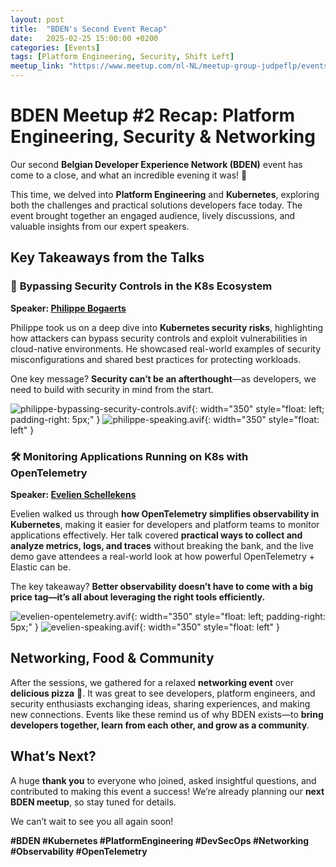 ```yaml
---
layout: post
title:  "BDEN's Second Event Recap"
date:   2025-02-25 15:00:00 +0200
categories: [Events]
tags: [Platform Engineering, Security, Shift Left]
meetup_link: "https://www.meetup.com/nl-NL/meetup-group-judpeflp/events/305898555/"
---
```


# **BDEN Meetup #2 Recap: Platform Engineering, Security & Networking**

Our second **Belgian Developer Experience Network (BDEN)** event has come to a close, and what an incredible evening it was! 🚀

This time, we delved into **Platform Engineering** and **Kubernetes**, exploring both the challenges and practical solutions developers face today. The event brought together an engaged audience, lively discussions, and valuable insights from our expert speakers.

## **Key Takeaways from the Talks**

### 🔐 **Bypassing Security Controls in the K8s Ecosystem**
**Speaker: [Philippe Bogaerts](https://www.linkedin.com/in/philippebogaerts/)**

Philippe took us on a deep dive into **Kubernetes security risks**, highlighting how attackers can bypass security controls and exploit vulnerabilities in cloud-native environments. He showcased real-world examples of security misconfigurations and shared best practices for protecting workloads.

One key message? **Security can’t be an afterthought**—as developers, we need to build with security in mind from the start.

![philippe-bypassing-security-controls.avif](/assets/2025-02-25/philippe-bypassing-security-controls.avif){: width="350" style="float: left; padding-right: 5px;" }
![philippe-speaking.avif](/assets/2025-02-25/philippe-speaking.avif){: width="350" style="float: left" }
<br>

### 🛠️ **Monitoring Applications Running on K8s with OpenTelemetry**
**Speaker: [Evelien Schellekens](https://www.linkedin.com/in/evelien-schellekens/)**

Evelien walked us through **how OpenTelemetry simplifies observability in Kubernetes**, making it easier for developers and platform teams to monitor applications effectively. Her talk covered **practical ways to collect and analyze metrics, logs, and traces** without breaking the bank, and the live demo gave attendees a real-world look at how powerful OpenTelemetry + Elastic can be.

The key takeaway? **Better observability doesn’t have to come with a big price tag—it’s all about leveraging the right tools efficiently.**

![evelien-opentelemetry.avif](/assets/2025-02-25/evelien-opentelemetry.avif){: width="350" style="float: left; padding-right: 5px;" }
![evelien-speaking.avif](/assets/2025-02-25/evelien-speaking.avif){: width="350" style="float: left" }
<br>

## **Networking, Food & Community**

After the sessions, we gathered for a relaxed **networking event** over **delicious pizza** 🍕. It was great to see developers, platform engineers, and security enthusiasts exchanging ideas, sharing experiences, and making new connections. Events like these remind us of why BDEN exists—to **bring developers together, learn from each other, and grow as a community**.

## **What’s Next?**

A huge **thank you** to everyone who joined, asked insightful questions, and contributed to making this event a success! We’re already planning our **next BDEN meetup**, so stay tuned for details.

We can’t wait to see you all again soon!

**#BDEN #Kubernetes #PlatformEngineering #DevSecOps #Networking #Observability #OpenTelemetry**

